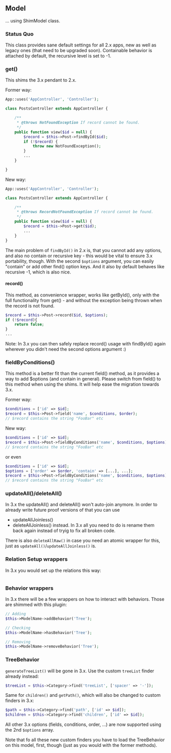 ## Model
... using ShimModel class.

### Status Quo
This class provides sane default settings for all 2.x apps, new as well as legacy ones (that need to be upgraded soon).
Containable behavior is attached by default, the recursive level is set to -1.

### get()
This shims the 3.x pendant to 2.x.

Former way:
```php
App::uses('AppController', 'Controller');

class PostsController extends AppController {

	/**
	 * @throws NotFoundException If record cannot be found.
	 */
	public function view($id = null) {
		$record = $this->Post->findById($id);
		if (!$record) {
			throw new NotFoundException();
		}
		...
	}

}
```

New way:
```php
App::uses('AppController', 'Controller');

class PostsController extends AppController {

	/**
	 * @throws RecordNotFoundException If record cannot be found.
	 */
	public function view($id = null) {
		$record = $this->Post->get($id);
		...
	}
}
```

The main problem of `findById()` in 2.x is, that you cannot add any options, and also no
contain or recursive key - this would be vital to ensure 3.x portability, though.
With the second `$options` argument, you can easily "contain" or add other find() option keys.
And it also by default behaves like recursive -1, which is also nice.

#### record()
This method, as convenience wrapper, works like getById(), only with the full functionality from get() - and without the exception being thrown when
the record is not found.
```php
$record = $this->Post->record($id, $options);
if (!$record){
	return false;
}
...
```

Note: In 3.x you can then safely replace record() usage with findById() again wherever you didn't need the second options argument :)

### fieldByConditions()
This method is a better fit than the current field() method, as it provides a way to add $options (and contain in general).
Please switch from field() to this method when using the shims. It will help ease the migration towards 3.x.

Former way:
```php
$conditions = ['id' => $id];
$record = $this->Post->field('name', $conditions, $order);
// $record contains the string "FooBar" etc
```

New way:
```php
$conditions = ['id' => $id];
$record = $this->Post->fieldByConditions('name', $conditions, $options);
// $record contains the string "FooBar" etc
```
or even
```php
$conditions = ['id' => $id];
$options = ['order' => $order, 'contain' => [...], ...];
$record = $this->Post->fieldByConditions('name', $conditions, $options);
// $record contains the string "FooBar" etc
```

### updateAll()/deleteAll()
In 3.x the updateAll() and deleteAll() won't auto-join anymore. In order to already write future proof versions of that you can use
- updateAllJoinless()
- deleteAllJoinless()
instead.
In 3.x all you need to do is rename them back again instead of tryig to fix all broken code.

There is also `deleteAllRaw()` in case you need an atomic wrapper for this, just as `updateAll()`/`updateAllJoinless()` is.

### Relation Setup wrappers
In 3.x you would set up the relations this way:
```php


```

### Behavior wrappers
In 3.x there will be a few wrappers on how to interact with behaviors. Those are shimmed with this plugin:

```php
// Adding
$this->ModelName->addBehavior('Tree');

// Checking
$this->ModelName->hasBehavior('Tree');

// Removing
$this->ModelName->removeBehavior('Tree');
```

### TreeBehavior
`generateTreeList()` will be gone in 3.x. Use the custom `treeList` finder already instead:
```php
$treeList = $this->Category->find('treeList', ['spacer' => '-']);
```

Same for `children()` and `getPath()`, which will also be changed to custom finders in 3.x:
```php
$path = $this->Category->find('path', ['id' => $id]);
$children = $this->Category->find('children', ['id' => $id]);
```

All other 3.x options (fields, conditions, order, ...) are now supported using the 2nd `$options` array.

Note that fo all these new custom finders you have to load the TreeBehavior on this model, first, though (just as you would with the
former methods).
